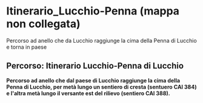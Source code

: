 # Itinerario_Lucchio-Penna (mappa non collegata)
Percorso ad anello che da Lucchio raggiunge la cima della Penna di Lucchio e torna in paese
## Percorso: Itinerario Lucchio-Penna di Lucchio
**Percorso ad anello che dal paese di Lucchio raggiunge la cima della Penna di Lucchio, per metà lungo un sentiero di cresta (sentuero CAI 384) e l'altra metà lungo il versante est del rilievo (sentiero CAI 388).**
